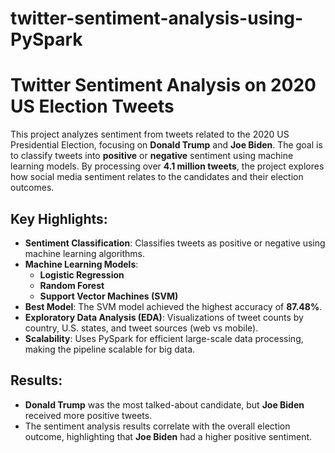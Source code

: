 # twitter-sentiment-analysis-using-PySpark
# Twitter Sentiment Analysis on 2020 US Election Tweets

This project analyzes sentiment from tweets related to the 2020 US Presidential Election, focusing on **Donald Trump** and **Joe Biden**. The goal is to classify tweets into **positive** or **negative** sentiment using machine learning models. By processing over **4.1 million tweets**, the project explores how social media sentiment relates to the candidates and their election outcomes.

## Key Highlights:
- **Sentiment Classification**: Classifies tweets as positive or negative using machine learning algorithms.
- **Machine Learning Models**: 
  - **Logistic Regression**
  - **Random Forest**
  - **Support Vector Machines (SVM)**
- **Best Model**: The SVM model achieved the highest accuracy of **87.48%**.
- **Exploratory Data Analysis (EDA)**: Visualizations of tweet counts by country, U.S. states, and tweet sources (web vs mobile).
- **Scalability**: Uses PySpark for efficient large-scale data processing, making the pipeline scalable for big data.

## Results:
- **Donald Trump** was the most talked-about candidate, but **Joe Biden** received more positive tweets.
- The sentiment analysis results correlate with the overall election outcome, highlighting that **Joe Biden** had a higher positive sentiment.
